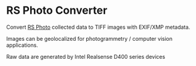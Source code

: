 # RS Photo Converter

Convert [RS Photo](https://play.google.com/store/apps/details?id=com.majinsoft.rsphoto) collected data to TIFF images with EXIF/XMP metadata.

Images can be geolocalized for photogrammetry / computer vision applications.

Raw data are generated by Intel Realsense D400 series devices